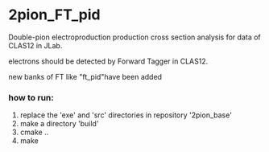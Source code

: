 # 2pion_FT_pid

Double-pion electroproduction production cross section analysis for data of CLAS12 in JLab.

electrons should be detected by Forward Tagger in CLAS12.

new banks of FT like "ft_pid"have been added

### how to run:
1. replace the 'exe' and 'src' directories in repository '2pion_base'
2. make a directory 'build'
3. cmake ..
4. make
